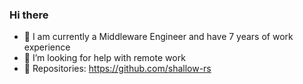 ### Hi there  

- 🌱 I am currently a Middleware Engineer and have 7 years of work experience
- 👯 I’m looking for help with remote work
- 🔭 Repositories: https://github.com/shallow-rs
